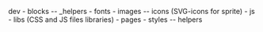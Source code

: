 dev
	- blocks
		-- _helpers
	- fonts
	- images
		-- icons (SVG-icons for sprite)
	- js
	- libs (CSS and JS files libraries)
	- pages
	- styles
		-- helpers